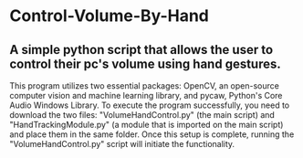 # Control-Volume-By-Hand
## A simple python script that allows the user to control their pc's volume using hand gestures.

This program utilizes two essential packages: OpenCV, an open-source computer vision and machine learning library, and pycaw, Python's Core Audio Windows Library. To execute the program successfully, you need to download the two files: "VolumeHandControl.py" (the main script) and "HandTrackingModule.py" (a module that is imported on the main script) and place them in the same folder. Once this setup is complete, running the "VolumeHandControl.py" script will initiate the functionality.
